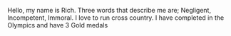 Hello, my name is Rich. Three words that describe me are; Negligent, Incompetent, Immoral. I love to run cross country. I have completed in the Olympics and have 3 Gold medals 

